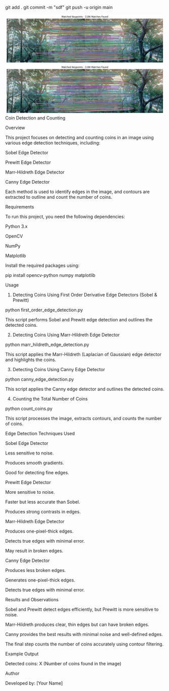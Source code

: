 git add .
git commit -m "sdf"
git push -u origin main

![alt text](output.png)
![alt text](images/output.png) 
Coin Detection and Counting

Overview

This project focuses on detecting and counting coins in an image using various edge detection techniques, including:

Sobel Edge Detector

Prewitt Edge Detector

Marr-Hildreth Edge Detector

Canny Edge Detector

Each method is used to identify edges in the image, and contours are extracted to outline and count the number of coins.

Requirements

To run this project, you need the following dependencies:

Python 3.x

OpenCV

NumPy

Matplotlib

Install the required packages using:

pip install opencv-python numpy matplotlib

Usage

1. Detecting Coins Using First Order Derivative Edge Detectors (Sobel & Prewitt)

python first_order_edge_detection.py

This script performs Sobel and Prewitt edge detection and outlines the detected coins.

2. Detecting Coins Using Marr-Hildreth Edge Detector

python marr_hildreth_edge_detection.py

This script applies the Marr-Hildreth (Laplacian of Gaussian) edge detector and highlights the coins.

3. Detecting Coins Using Canny Edge Detector

python canny_edge_detection.py

This script applies the Canny edge detector and outlines the detected coins.

4. Counting the Total Number of Coins

python count_coins.py

This script processes the image, extracts contours, and counts the number of coins.

Edge Detection Techniques Used

Sobel Edge Detector

Less sensitive to noise.

Produces smooth gradients.

Good for detecting fine edges.

Prewitt Edge Detector

More sensitive to noise.

Faster but less accurate than Sobel.

Produces strong contrasts in edges.

Marr-Hildreth Edge Detector

Produces one-pixel-thick edges.

Detects true edges with minimal error.

May result in broken edges.

Canny Edge Detector

Produces less broken edges.

Generates one-pixel-thick edges.

Detects true edges with minimal error.

Results and Observations

Sobel and Prewitt detect edges efficiently, but Prewitt is more sensitive to noise.

Marr-Hildreth produces clear, thin edges but can have broken edges.

Canny provides the best results with minimal noise and well-defined edges.

The final step counts the number of coins accurately using contour filtering.

Example Output

Detected coins: X (Number of coins found in the image)

Author

Developed by: [Your Name]

